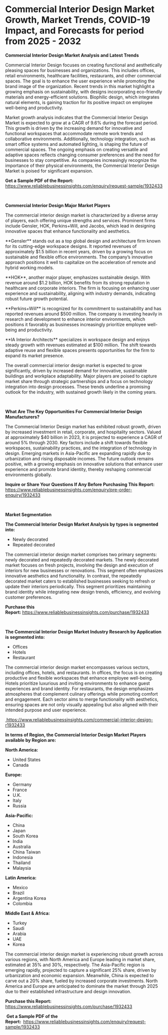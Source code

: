 <p><h1>Commercial Interior Design Market Growth, Market Trends, COVID-19 Impact, and Forecasts for period from 2025 - 2032</h1></p><p><strong>Commercial Interior Design Market Analysis and Latest Trends</strong></p>
<p><p>Commercial Interior Design focuses on creating functional and aesthetically pleasing spaces for businesses and organizations. This includes offices, retail environments, healthcare facilities, restaurants, and other commercial spaces. The goal is to enhance the user experience while promoting the brand image of the organization. Recent trends in this market highlight a growing emphasis on sustainability, with designs incorporating eco-friendly materials and energy-efficient solutions. Biophilic design, which integrates natural elements, is gaining traction for its positive impact on employee well-being and productivity.</p><p>Market growth analysis indicates that the Commercial Interior Design Market is expected to grow at a CAGR of 9.6% during the forecast period. This growth is driven by the increasing demand for innovative and functional workspaces that accommodate remote work trends and collaborative environments. Additionally, technology integration, such as smart office systems and automated lighting, is shaping the future of commercial spaces. The ongoing emphasis on creating versatile and adaptive spaces reflects changing consumer preferences and the need for businesses to stay competitive. As companies increasingly recognize the importance of their physical environments, the Commercial Interior Design Market is poised for significant expansion.</p></p>
<p><strong>Get a Sample PDF of the Report:&nbsp;</strong> <a href="https://www.reliablebusinessinsights.com/enquiry/request-sample/1932433?utm_campaign=2319&utm_medium=2&utm_source=Github&utm_content=ia&utm_term=19042025&utm_id=commercial-interior-design">https://www.reliablebusinessinsights.com/enquiry/request-sample/1932433</a></p>
<p>&nbsp;</p>
<p><strong>Commercial Interior Design Major Market Players</strong></p>
<p><p>The commercial interior design market is characterized by a diverse array of players, each offering unique strengths and services. Prominent firms include Gensler, HOK, Perkins+Will, and Jacobs, which lead in designing innovative spaces that enhance functionality and aesthetics.</p><p>**Gensler** stands out as a top global design and architecture firm known for its cutting-edge workspace designs. It reported revenues of approximately $1.5 billion in recent years, driven by a growing focus on sustainable and flexible office environments. The company’s innovative approach positions it well to capitalize on the acceleration of remote and hybrid working models.</p><p>**HOK**, another major player, emphasizes sustainable design. With revenue around $1.2 billion, HOK benefits from its strong reputation in healthcare and corporate interiors. The firm is focusing on enhancing user experience and sustainability, aligning with industry demands, indicating robust future growth potential.</p><p>**Perkins+Will** is recognized for its commitment to sustainability and has reported revenues around $500 million. The company is investing heavily in research and development to enhance interior environments, which positions it favorably as businesses increasingly prioritize employee well-being and productivity.</p><p>**IA Interior Architects** specializes in workspace design and enjoys steady growth with revenues estimated at $100 million. The shift towards adaptive reuse and flexible spaces presents opportunities for the firm to expand its market presence.</p><p>The overall commercial interior design market is expected to grow significantly, driven by increased demand for innovative, sustainable buildings and workplace adaptability. Major players are poised to capture market share through strategic partnerships and a focus on technology integration into design processes. These trends underline a promising outlook for the industry, with sustained growth likely in the coming years.</p></p>
<p>&nbsp;</p>
<p><strong>What Are The Key Opportunities For Commercial Interior Design Manufacturers?</strong></p>
<p><p>The Commercial Interior Design market has exhibited robust growth, driven by increased investment in retail, corporate, and hospitality sectors. Valued at approximately $40 billion in 2023, it is projected to experience a CAGR of around 5% through 2030. Key factors include a shift towards flexible workspaces, sustainability practices, and the integration of technology in design. Emerging markets in Asia-Pacific are expanding rapidly due to urbanization and rising disposable incomes. The future outlook remains positive, with a growing emphasis on innovative solutions that enhance user experience and promote brand identity, thereby reshaping commercial environments globally.</p></p>
<p><strong>Inquire or Share Your Questions If Any Before Purchasing This Report:</strong> <a href="https://www.reliablebusinessinsights.com/enquiry/pre-order-enquiry/1932433?utm_campaign=2319&utm_medium=2&utm_source=Github&utm_content=ia&utm_term=19042025&utm_id=commercial-interior-design">https://www.reliablebusinessinsights.com/enquiry/pre-order-enquiry/1932433</a></p>
<p>&nbsp;</p>
<p><strong>Market Segmentation</strong></p>
<p><strong>The Commercial Interior Design Market Analysis by types is segmented into:</strong></p>
<p><ul><li>Newly decorated</li><li>Repeated decorated</li></ul></p>
<p><p>The commercial interior design market comprises two primary segments: newly decorated and repeatedly decorated markets. The newly decorated market focuses on fresh projects, involving the design and execution of interiors for new businesses or renovations. This segment often emphasizes innovative aesthetics and functionality. In contrast, the repeatedly decorated market caters to established businesses seeking to refresh or update their interiors periodically. This segment prioritizes maintaining brand identity while integrating new design trends, efficiency, and evolving customer preferences.</p></p>
<p><strong>Purchase this Report:&nbsp;</strong><a href="https://www.reliablebusinessinsights.com/purchase/1932433?utm_campaign=2319&utm_medium=2&utm_source=Github&utm_content=ia&utm_term=19042025&utm_id=commercial-interior-design">https://www.reliablebusinessinsights.com/purchase/1932433</a></p>
<p>&nbsp;</p>
<p><strong>The Commercial Interior Design Market Industry Research by Application is segmented into:</strong></p>
<p><ul><li>Offices</li><li>Hotels</li><li>Restaurant</li></ul></p>
<p><p>The commercial interior design market encompasses various sectors, including offices, hotels, and restaurants. In offices, the focus is on creating productive and flexible workspaces that enhance employee well-being. Hotels prioritize luxurious and inviting environments to enhance guest experiences and brand identity. For restaurants, the design emphasizes atmospheres that complement culinary offerings while promoting comfort and engagement. Each sector aims to merge functionality with aesthetics, ensuring spaces are not only visually appealing but also aligned with their intended purpose and user experience.</p></p>
<p><a href="https://www.reliablebusinessinsights.com/commercial-interior-design-r1932433?utm_campaign=2319&utm_medium=2&utm_source=Github&utm_content=ia&utm_term=19042025&utm_id=commercial-interior-design">&nbsp;https://www.reliablebusinessinsights.com/commercial-interior-design-r1932433</a></p>
<p><strong>In terms of Region, the Commercial Interior Design Market Players available by Region are:</strong></p>
<p>
    <p> <strong> North America: </strong>
        <ul>
            <li>United States</li>
            <li>Canada</li>
        </ul>
        </p> 
    <p> <strong> Europe: </strong>
        <ul>
            <li>Germany</li>
            <li>France</li>
            <li>U.K.</li>
            <li>Italy</li>
            <li>Russia</li>
        </ul>
        </p> 
    <p> <strong> Asia-Pacific: </strong>
        <ul>
            <li>China</li>
            <li>Japan</li>
            <li>South Korea</li>
            <li>India</li>
            <li>Australia</li>
            <li>China Taiwan</li>
            <li>Indonesia</li>
            <li>Thailand</li>
            <li>Malaysia</li>
        </ul>
        </p> 
    <p> <strong> Latin America: </strong>
        <ul>
            <li>Mexico</li>
            <li>Brazil</li>
            <li>Argentina Korea</li>
            <li>Colombia</li>
        </ul>
        </p> 
    <p> <strong> Middle East & Africa: </strong>
        <ul>
            <li>Turkey</li>
            <li>Saudi</li>
            <li>Arabia</li>
            <li>UAE</li>
            <li>Korea</li>
        </ul>
    </p>
    </p>
<p><p>The commercial interior design market is experiencing robust growth across various regions, with North America and Europe leading in market share, estimated at 35% and 30%, respectively. The Asia-Pacific region is emerging rapidly, projected to capture a significant 25% share, driven by urbanization and economic expansion. Meanwhile, China is expected to carve out a 20% share, fueled by increased corporate investments. North America and Europe are anticipated to dominate the market through 2025 due to their established infrastructure and design innovation.</p></p>
<p><strong>Purchase this Report: </strong><a href="https://www.reliablebusinessinsights.com/purchase/1932433?utm_campaign=2319&utm_medium=2&utm_source=Github&utm_content=ia&utm_term=19042025&utm_id=commercial-interior-design">https://www.reliablebusinessinsights.com/purchase/1932433</a></p>
<p>&nbsp;<strong>Get a Sample PDF of the Report:&nbsp;&nbsp;</strong><a href="https://www.reliablebusinessinsights.com/enquiry/request-sample/1932433?utm_campaign=2319&utm_medium=2&utm_source=Github&utm_content=ia&utm_term=19042025&utm_id=commercial-interior-design">https://www.reliablebusinessinsights.com/enquiry/request-sample/1932433</a></p>
<p><strong></strong></p>
<p><p></p><p></p><p></p></p>